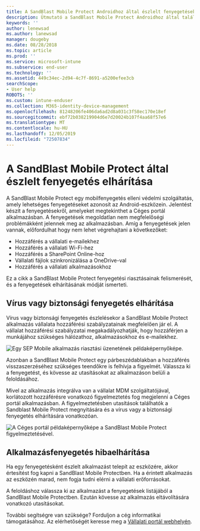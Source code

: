 ```yaml
---
title: A SandBlast Mobile Protect Androidhoz által észlelt fenyegetések elhárítása | Microsoft Docs
description: Útmutató a SandBlast Mobile Protect Androidhoz által talált fenyegetések elhárításához.
keywords: ''
author: lenewsad
ms.author: lanewsad
manager: dougeby
ms.date: 08/28/2018
ms.topic: article
ms.prod: ''
ms.service: microsoft-intune
ms.subservice: end-user
ms.technology: ''
ms.assetid: 449c34ec-2d94-4c7f-8691-a5200efee3cb
searchScope:
- User help
ROBOTS: ''
ms.custom: intune-enduser
ms.collection: M365-identity-device-management
ms.openlocfilehash: 81248206fe406da6ad2d8a031c3f58ec170e18ef
ms.sourcegitcommit: ebf72b038219904d6e7d20024b107f4aa68f57e6
ms.translationtype: MT
ms.contentlocale: hu-HU
ms.lasthandoff: 12/05/2019
ms.locfileid: "72507834"
---
```

# <a name="resolve-a-threat-found-by-sandblast-mobile-protect"></a>A SandBlast Mobile Protect által észlelt fenyegetés elhárítása

A SandBlast Mobile Protect egy mobilfenyegetés elleni védelmi szolgáltatás, amely lehetséges fenyegetéseket azonosít az Android-eszközein. Jelentést készít a fenyegetésekről, amelyeket megtekinthet a Céges portál alkalmazásban. A fenyegetések megoldatlan nem megfelelőségi problémákként jelennek meg az alkalmazásban. Amíg a fenyegetések jelen vannak, előfordulhat hogy nem lehet végrehajtani a következőket:   

* Hozzáférés a vállalati e-mailekhez
* Hozzáférés a vállalati Wi-Fi-hez
* Hozzáférés a SharePoint Online-hoz
* Vállalati fájlok szinkronizálása a OneDrive-val
* Hozzáférés a vállalati alkalmazásokhoz

Ez a cikk a SandBlast Mobile Protect fenyegetési riasztásainak felismerését, és a fenyegetések elhárításának módját ismerteti.  

## <a name="troubleshoot-virus-or-security-threat"></a>Vírus vagy biztonsági fenyegetés elhárítása  
Vírus vagy biztonsági fenyegetés észlelésekor a SandBlast Mobile Protect alkalmazás vállalata hozzáférési szabályzatainak megfelelően jár el. A vállalat hozzáférési szabályzatai megakadályozhatják, hogy hozzáférjen a munkájához szükséges hálózathoz, alkalmazásokhoz és e-mailekhez.  

![Egy SEP Mobile alkalmazás riasztási üzenetének példaképernyőképe.](./media/skycure-list-of-potential-issues-android.png)  

Azonban a SandBlast Mobile Protect egy párbeszédablakban a hozzáférés visszaszerzéséhez szükséges teendőkre is felhívja a figyelmét. Válassza ki a fenyegetést, és kövesse az utasításokat az alkalmazáson belüli a feloldásához.

Mivel az alkalmazás integrálva van a vállalat MDM szolgáltatójával, korlátozott hozzáférésre vonatkozó figyelmeztetés fog megjelenni a Céges portál alkalmazásban. A figyelmeztetésben utasítások találhatók a Sandblast Mobile Protect megnyitására és a vírus vagy a biztonsági fenyegetés elhárítására vonatkozóan.

  ![A Céges portál példaképernyőképe a SandBlast Mobile Protect figyelmeztetésével.](./media/CP-lookout-virus-banner-1808.png)  

## <a name="troubleshoot-an-app-threat"></a>Alkalmazásfenyegetés hibaelhárítása  

Ha egy fenyegetésként észlelt alkalmazást telepít az eszközére, akkor értesítést fog kapni a SandBlast Mobile Protectben. Ha a érintett alkalmazás az eszközén marad, nem fogja tudni elérni a vállalati erőforrásokat.  

A feloldáshoz válassza ki az alkalmazást a fenyegetések listájából a SandBlast Mobile Protectben. Ezután kövesse az alkalmazás eltávolítására vonatkozó utasításokat.     

További segítségre van szüksége? Forduljon a cég informatikai támogatásához. Az elérhetőségét keresse meg a [Vállalati portál webhelyén](https://go.microsoft.com/fwlink/?linkid=2010980).
